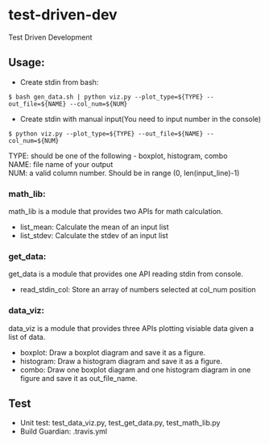 # test-driven-dev
Test Driven Development

## Usage:
- Create stdin from bash:
```shell
$ bash gen_data.sh | python viz.py --plot_type=${TYPE} --out_file=${NAME} --col_num=${NUM}
```
- Create stdin with manual input(You need to input number in the console)
```shell
$ python viz.py --plot_type=${TYPE} --out_file=${NAME} --col_num=${NUM}
```
TYPE: should be one of the following - boxplot, histogram, combo\
NAME: file name of your output\
NUM: a valid column number. Should be in range (0, len(input_line)-1)

### math_lib:
math_lib is a module that provides two APIs for math calculation.

- list_mean: Calculate the mean of an input list
- list_stdev: Calculate the stdev of an input list

### get_data:
get_data is a module that provides one API reading stdin from console.

- read_stdin_col: Store an array of numbers selected at col_num position

### data_viz:
data_viz is a module that provides three APIs plotting visiable data given a list of data.

- boxplot: Draw a boxplot diagram and save it as a figure.
- histogram: Draw a histogram diagram and save it as a figure.
- combo: Draw one boxplot diagram and one histogram diagram in one figure and save it as out_file_name.

## Test

- Unit test: test_data_viz.py, test_get_data.py, test_math_lib.py
- Build Guardian: .travis.yml
